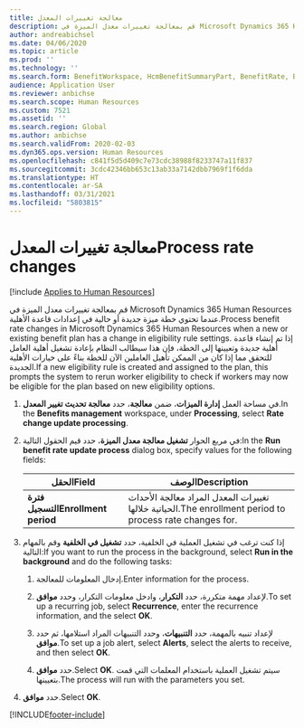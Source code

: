 ```yaml
---
title: معالجة تغييرات المعدل
description: قم بمعالجة تغييرات معدل الميزة في Microsoft Dynamics 365 Human Resources عندما تحتوي خطة ميزة جديدة أو حالية في إعدادات قاعدة الأهلية.
author: andreabichsel
ms.date: 04/06/2020
ms.topic: article
ms.prod: ''
ms.technology: ''
ms.search.form: BenefitWorkspace, HcmBenefitSummaryPart, BenefitRate, BenefitEligibilityProcessResultViewer
audience: Application User
ms.reviewer: anbichse
ms.search.scope: Human Resources
ms.custom: 7521
ms.assetid: ''
ms.search.region: Global
ms.author: anbichse
ms.search.validFrom: 2020-02-03
ms.dyn365.ops.version: Human Resources
ms.openlocfilehash: c841f5d5d409c7e73cdc38988f8233747a11f837
ms.sourcegitcommit: 3cdc42346bb653c13ab33a7142dbb7969f1f6dda
ms.translationtype: HT
ms.contentlocale: ar-SA
ms.lasthandoff: 03/31/2021
ms.locfileid: "5803815"
---
```

# <a name="process-rate-changes"></a><span data-ttu-id="bfe57-103">معالجة تغييرات المعدل</span><span class="sxs-lookup"><span data-stu-id="bfe57-103">Process rate changes</span></span>

[!include [Applies to Human Resources](../includes/applies-to-hr.md)]

<span data-ttu-id="bfe57-104">قم بمعالجة تغييرات معدل الميزة في Microsoft Dynamics 365 Human Resources عندما تحتوي خطة ميزة جديدة أو حالية في إعدادات قاعدة الأهلية.</span><span class="sxs-lookup"><span data-stu-id="bfe57-104">Process benefit rate changes in Microsoft Dynamics 365 Human Resources when a new or existing benefit plan has a change in eligibility rule settings.</span></span> <span data-ttu-id="bfe57-105">إذا تم إنشاء قاعدة أهلية جديدة وتعيينها إلى الخطة، فإن هذا سيطالب النظام بإعادة تشغيل أهلية العامل للتحقق مما إذا كان من الممكن تأهيل العاملين الآن للخطة بناءً على خيارات الأهلية الجديدة.</span><span class="sxs-lookup"><span data-stu-id="bfe57-105">If a new eligibility rule is created and assigned to the plan, this prompts the system to rerun worker eligibility to check if workers may now be eligible for the plan based on new eligibility options.</span></span> 

1. <span data-ttu-id="bfe57-106">في مساحة العمل **إدارة الميزات**، ضمن **معالجة**، حدد **معالجة تحديث تغيير المعدل**.</span><span class="sxs-lookup"><span data-stu-id="bfe57-106">In the **Benefits management** workspace, under **Processing**, select **Rate change update processing**.</span></span>

2. <span data-ttu-id="bfe57-107">في مربع الحوار **تشغيل معالجة معدل الميزة**، حدد قيم الحقول التالية:</span><span class="sxs-lookup"><span data-stu-id="bfe57-107">In the **Run benefit rate update process** dialog box, specify values for the following fields:</span></span>

   | <span data-ttu-id="bfe57-108">الحقل</span><span class="sxs-lookup"><span data-stu-id="bfe57-108">Field</span></span> | <span data-ttu-id="bfe57-109">‏‏الوصف</span><span class="sxs-lookup"><span data-stu-id="bfe57-109">Description</span></span> |
   | --- | --- |
   | <span data-ttu-id="bfe57-110">**فترة التسجيل**</span><span class="sxs-lookup"><span data-stu-id="bfe57-110">**Enrollment period**</span></span> | <span data-ttu-id="bfe57-111">تغييرات المعدل المراد معالجة الأحداث الحياتية خلالها.</span><span class="sxs-lookup"><span data-stu-id="bfe57-111">The enrollment period to process rate changes for.</span></span> |

3. <span data-ttu-id="bfe57-112">إذا كنت ترغب في تشغيل العملية في الخلفية، حدد **تشغيل في الخلفية** وقم بالمهام التالية:</span><span class="sxs-lookup"><span data-stu-id="bfe57-112">If you want to run the process in the background, select **Run in the background** and do the following tasks:</span></span>

   1. <span data-ttu-id="bfe57-113">إدخال المعلومات للمعالجة.</span><span class="sxs-lookup"><span data-stu-id="bfe57-113">Enter information for the process.</span></span>

   2. <span data-ttu-id="bfe57-114">لإعداد مهمة متكررة، حدد **التكرار**، وادخل معلومات التكرار، وحدد **موافق**.</span><span class="sxs-lookup"><span data-stu-id="bfe57-114">To set up a recurring job, select **Recurrence**, enter the recurrence information, and the select **OK**.</span></span>

   3. <span data-ttu-id="bfe57-115">لإعداد تنبيه بالمهمة، حدد **التنبيهات**، وحدد التنبيهات المراد استلامها، ثم حدد **موافق**.</span><span class="sxs-lookup"><span data-stu-id="bfe57-115">To set up a job alert, select **Alerts**, select the alerts to receive, and then select **OK**.</span></span>

   4. <span data-ttu-id="bfe57-116">حدد **موافق**.</span><span class="sxs-lookup"><span data-stu-id="bfe57-116">Select **OK**.</span></span> <span data-ttu-id="bfe57-117">سيتم تشغيل العملية باستخدام المعلمات التي قمت بتعيينها.</span><span class="sxs-lookup"><span data-stu-id="bfe57-117">The process will run with the parameters you set.</span></span>

4. <span data-ttu-id="bfe57-118">حدد **موافق**.</span><span class="sxs-lookup"><span data-stu-id="bfe57-118">Select **OK**.</span></span>


[!INCLUDE[footer-include](../includes/footer-banner.md)]